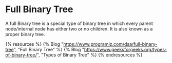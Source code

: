 # Full Binary Tree

A full Binary tree is a special type of binary tree in which every parent node/internal node has either two or no children. It is also known as a proper binary tree.

{% resources %}
  {% Blog "https://www.programiz.com/dsa/full-binary-tree", "Full Binary Tree" %}
  {% Blog "https://www.geeksforgeeks.org/types-of-binary-tree/", "Types of Binary Tree" %}
{% endresources %}
